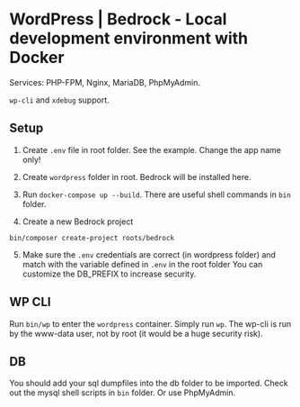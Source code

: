 # WordPress | Bedrock - Local development environment with Docker

Services: PHP-FPM, Nginx, MariaDB, PhpMyAdmin.

`wp-cli` and `xdebug` support.

## Setup

1. Create `.env` file in root folder. See the example. Change the app name only!

2. Create `wordpress` folder in root. Bedrock will be installed here.

3. Run `docker-compose up --build`. There are useful shell commands in `bin` folder.

4. Create a new Bedrock project

`bin/composer create-project roots/bedrock`

5. Make sure the `.env` credentials are correct (in wordpress folder) and match with the variable defined in `.env` in the root folder
You can customize the DB_PREFIX to increase security.


## WP CLI

Run `bin/wp` to enter the `wordpress` container. Simply run `wp`.
The wp-cli is run by the www-data user, not by root (it would be a huge security risk).


## DB

You should add your sql dumpfiles into the db folder to be imported. Check out the mysql shell scripts in `bin` folder.
Or use PhpMyAdmin.


